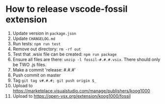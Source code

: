 # How to release vscode-fossil extension

1. Update version in `package.json`
1. Update `CHANGELOG.md`
1. Run tests: `npm run test`
1. Remove out directory: `rm -rf out`
1. Test that .wsix file can be created: `npm run package`
1. Ensure all files are there: `unzip -l fossil-#.#.#.vsix`. There should only be TWO .js files.
1. Make a commit 'release: #.#.#'
1. Push commit on master
1. Tag `git tag v#.#.#; git push origin $_`
1. Upload to https://marketplace.visualstudio.com/manage/publishers/koog1000
1. Upload to https://open-vsx.org/extension/koog1000/fossil
